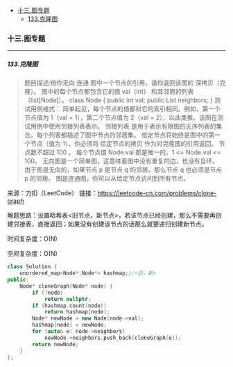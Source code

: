 - [十三.图专题](#十三图专题)
    - [133.克隆图](#133克隆图)


### 十三.图专题

---------------------------
##### 133.克隆图
>题目描述:给你无向 连通 图中一个节点的引用，请你返回该图的 深拷贝（克隆）。
图中的每个节点都包含它的值 val（int） 和其邻居的列表（list[Node]）。
class Node {
    public int val;
    public List<Node> neighbors;
}
测试用例格式：
简单起见，每个节点的值都和它的索引相同。例如，第一个节点值为 1（val = 1），第二个节点值为 2（val = 2），以此类推。该图在测试用例中使用邻接列表表示。
邻接列表 是用于表示有限图的无序列表的集合。每个列表都描述了图中节点的邻居集。
给定节点将始终是图中的第一个节点（值为 1）。你必须将 给定节点的拷贝 作为对克隆图的引用返回。
节点数不超过 100 。
每个节点值 Node.val 都是唯一的，1 <= Node.val <= 100。
无向图是一个简单图，这意味着图中没有重复的边，也没有自环。
由于图是无向的，如果节点 p 是节点 q 的邻居，那么节点 q 也必须是节点 p 的邻居。
图是连通图，你可以从给定节点访问到所有节点。

来源：力扣（LeetCode）
链接：https://leetcode-cn.com/problems/clone-graph

解题思路：设置哈希表<旧节点，新节点>，若该节点已经创建，那么不需要再创建邻接表，直接返回；如果没有创建该节点的话那么就要递归创建新节点。

时间复杂度：O(N)

空间复杂度：O(N)

```cpp
class Solution {
    unordered_map<Node*,Node*> hashmap;//<旧，新>
public:
    Node* cloneGraph(Node* node) {
        if (!node)
            return nullptr;
        if (hashmap.count(node))
            return hashmap[node];
        Node* newNode = new Node(node->val);
        hashmap[node] = newNode;
        for (auto& e: node->neighbors)
            newNode->neighbors.push_back(cloneGraph(e));
        return newNode;
    }
};

```
